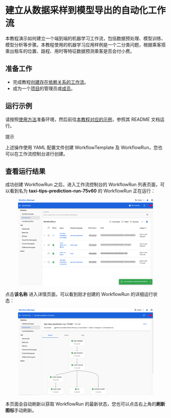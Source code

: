 # 建立从数据采样到模型导出的自动化工作流

本教程演示如何建立一个端到端的机器学习工作流，包括数据预处理、模型训练、模型分析等步骤。本教程使用的机器学习应用样例是一个二分类问题，根据乘客搭乘出租车的位置、路程、用时等特征数据预测乘客是否会付小费。

## 准备工作

* 完成教程[创建存在依赖关系的工作流](./create-dependent-workflow.md)。
* 成为一个[项目](../modules/security/project.md)的管理员或[成员](./add-project-member.md)。



## 运行示例

请按照<a target="_blank" rel="noopener noreferrer" href="https://github.com/t9k/tutorial-examples/blob/master/docs/README-zh.md#%E4%BD%BF%E7%94%A8%E6%96%B9%E6%B3%95">使用方法</a>准备环境，然后前往<a target="_blank" rel="noopener noreferrer" href="https://github.com/t9k/tutorial-examples/tree/master/workflow/e2e-workflow">本教程对应的示例</a>，参照其 README 文档运行。

<aside class="note tip">
<div class="title">提示</div>

上述操作使用 YAML 配置文件创建 WorkflowTemplate 及 WorkflowRun，您也可以在工作流控制台进行创建。

</aside>


## 查看运行结果

成功创建 WorkflowRun 之后，进入工作流控制台的 WorkflowRun 列表页面，可以看到名为 **taxi-tips-prediction-run-75v60** 的 WorkflowRun 正在运行：

<figure class="screenshot">
  <img alt="workflowrun-list-success" src="../assets/tasks/build-automatic-workflow/build-automatic-workflow-from-data-sampling-to-model-exporting/workflowrun-list-success.png" class="screenshot"/>
</figure>

点击**该名称** 进入详情页面，可以看到刚才创建的 WorkflowRun 的详细运行状态：

<figure class="screenshot">
  <img alt="workflowrun-detail" src="../assets/tasks/build-automatic-workflow/build-automatic-workflow-from-data-sampling-to-model-exporting/workflowrun-detail.png" class="screenshot"/>
</figure>

本页面会自动刷新以获取 WorkflowRun 的最新状态，您也可以点击右上角的**刷新图标**手动刷新。
